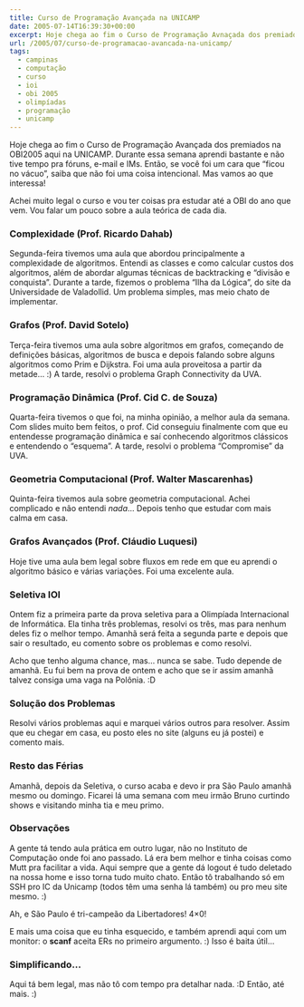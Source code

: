 ```yaml
---
title: Curso de Programação Avançada na UNICAMP
date: 2005-07-14T16:39:30+00:00
excerpt: Hoje chega ao fim o Curso de Programação Avnaçada dos premiados na OBI2005 aqui na UNICAMP, em Campinas-SP. Durante essa semana, aprendi bastante mas não tive tempo para fóruns, e-mail e IMs. Se você foi um dos caras que "ficou no vácuo", saiba que não tive a intenção... Mas vamos ao que interessa!
url: /2005/07/curso-de-programacao-avancada-na-unicamp/
tags:
  - campinas
  - computação
  - curso
  - ioi
  - obi 2005
  - olimpíadas
  - programação
  - unicamp
---
```


Hoje chega ao fim o Curso de Programação Avançada dos premiados na OBI2005 aqui na UNICAMP. Durante essa semana aprendi bastante e não tive tempo pra fóruns, e-mail e IMs. Então, se você foi um cara que “ficou no vácuo”, saiba que não foi uma coisa intencional. Mas vamos ao que interessa!

Achei muito legal o curso e vou ter coisas pra estudar até a OBI do ano que vem. Vou falar um pouco sobre a aula teórica de cada dia.

### Complexidade (Prof. Ricardo Dahab)

Segunda-feira tivemos uma aula que abordou principalmente a complexidade de algoritmos. Entendi as classes e como calcular custos dos algoritmos, além de abordar algumas técnicas de backtracking e “divisão e conquista”. Durante a tarde, fizemos o problema “Ilha da Lógica”, do site da Universidade de Valadollid. Um problema simples, mas meio chato de implementar.

### Grafos (Prof. David Sotelo)

Terça-feira tivemos uma aula sobre algoritmos em grafos, começando de definições básicas, algoritmos de busca e depois falando sobre alguns algoritmos como Prim e Dijkstra. Foi uma aula proveitosa a partir da metade… :) A tarde, resolvi o problema Graph Connectivity da UVA.

### Programação Dinâmica (Prof. Cid C. de Souza)

Quarta-feira tivemos o que foi, na minha opinião, a melhor aula da semana. Com slides muito bem feitos, o prof. Cid conseguiu finalmente com que eu entendesse programação dinâmica e saí conhecendo algoritmos clássicos e entendendo o “esquema”. A tarde, resolvi o problema “Compromise” da UVA.

### Geometria Computacional (Prof. Walter Mascarenhas)

Quinta-feira tivemos aula sobre geometria computacional. Achei complicado e não entendi _nada_… Depois tenho que estudar com mais calma em casa.

### Grafos Avançados (Prof. Cláudio Luquesi)

Hoje tive uma aula bem legal sobre fluxos em rede em que eu aprendi o algoritmo básico e várias variações. Foi uma excelente aula.

### Seletiva IOI

Ontem fiz a primeira parte da prova seletiva para a Olimpíada Internacional de Informática. Ela tinha três problemas, resolvi os três, mas para nenhum deles fiz o melhor tempo. Amanhã será feita a segunda parte e depois que sair o resultado, eu comento sobre os problemas e como resolvi.

Acho que tenho alguma chance, mas… nunca se sabe. Tudo depende de amanhã. Eu fui bem na prova de ontem e acho que se ir assim amanhã talvez consiga uma vaga na Polônia. :D

### Solução dos Problemas

Resolvi vários problemas aqui e marquei vários outros para resolver. Assim que eu chegar em casa, eu posto eles no site (alguns eu já postei) e comento mais.

### Resto das Férias

Amanhã, depois da Seletiva, o curso acaba e devo ir pra São Paulo amanhã mesmo ou domingo. Ficarei lá uma semana com meu irmão Bruno curtindo shows e visitando minha tia e meu primo.

### Observações

A gente tá tendo aula prática em outro lugar, não no Instituto de Computação onde foi ano passado. Lá era bem melhor e tinha coisas como Mutt pra facilitar a vida. Aqui sempre que a gente dá logout é tudo deletado na nossa home e isso torna tudo muito chato. Então tô trabalhando só em SSH pro IC da Unicamp (todos têm uma senha lá também) ou pro meu site mesmo. :)

Ah, e São Paulo é tri-campeão da Libertadores! 4×0!

E mais uma coisa que eu tinha esquecido, e também aprendi aqui com um monitor: o **scanf** aceita ERs no primeiro argumento. :) Isso é baita útil…

### Simplificando…

Aqui tá bem legal, mas não tô com tempo pra detalhar nada. :D Então, até mais. :)
